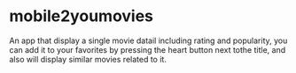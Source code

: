 # mobile2youmovies


An app that display a single movie datail including rating and popularity, you can add it to your favorites by pressing the heart button next tothe title, and also will display similar movies related to it.
